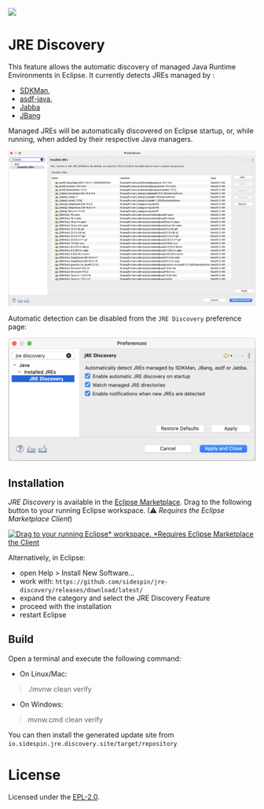 [![](https://img.shields.io/eclipse-marketplace/v/jre-discovery?color=light-green)](https://marketplace.eclipse.org/content/jre-discovery)
# JRE Discovery

This feature allows the automatic discovery of managed Java Runtime Environments in Eclipse. 
It currently detects JREs managed by :
- [SDKMan](https://sdkman.io/), 
- [asdf-java](https://github.com/halcyon/asdf-java), 
- [Jabba](https://github.com/shyiko/jabba) 
- [JBang](https://www.jbang.dev/)

Managed JREs will be automatically discovered on Eclipse startup, or, while running, when added by their respective Java managers.

![Detected JREs](images/jre-discovery.png)

Automatic detection can be disabled from the `JRE Discovery` preference page:

<img src="images/jre-discovery-prefs.png" width="600" />

Installation
------------
_JRE Discovery_ is available in the [Eclipse Marketplace](https://marketplace.eclipse.org/content/jre-discovery). Drag to the following button to your running Eclipse workspace. (⚠ *Requires the Eclipse Marketplace Client*)

[![Drag to your running Eclipse* workspace. *Requires Eclipse Marketplace the Client](https://marketplace.eclipse.org/sites/all/themes/solstice/public/images/marketplace/btn-install.svg)](http://marketplace.eclipse.org/marketplace-client-intro?mpc_install=5514555 "Drag to your running Eclipse* workspace. *Requires Eclipse Marketplace Client")

Alternatively, in Eclipse:

- open Help > Install New Software...
- work with: `https://github.com/sidespin/jre-discovery/releases/download/latest/`
- expand the category and select the JRE Discovery Feature
- proceed with the installation
- restart Eclipse


Build
-----

Open a terminal and execute the following command:
- On Linux/Mac:

> ./mvnw clean verify
    
- On Windows:
    
> mvnw.cmd clean verify

You can then install the generated update site from `io.sidespin.jre.discovery.site/target/repository`

# License

Licensed under the [EPL-2.0](https://www.eclipse.org/legal/epl-2.0/).